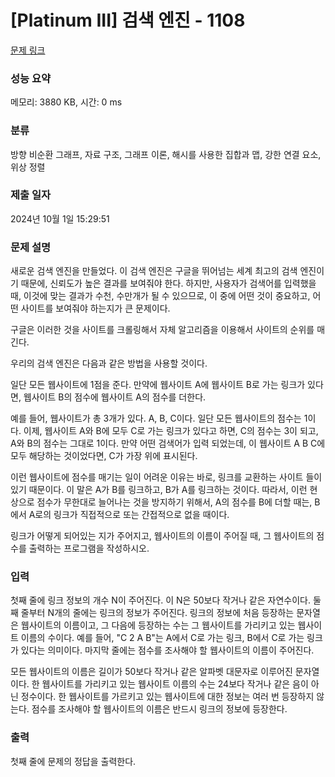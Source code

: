 # [Platinum III] 검색 엔진 - 1108 

[문제 링크](https://www.acmicpc.net/problem/1108) 

### 성능 요약

메모리: 3880 KB, 시간: 0 ms

### 분류

방향 비순환 그래프, 자료 구조, 그래프 이론, 해시를 사용한 집합과 맵, 강한 연결 요소, 위상 정렬

### 제출 일자

2024년 10월 1일 15:29:51

### 문제 설명

<p>새로운 검색 엔진을 만들었다. 이 검색 엔진은 구글을 뛰어넘는 세계 최고의 검색 엔진이기 때문에, 신뢰도가 높은 결과를 보여줘야 한다. 하지만, 사용자가 검색어를 입력했을 때, 이것에 맞는 결과가 수천, 수만개가 될 수 있으므로, 이 중에 어떤 것이 중요하고, 어떤 사이트를 보여줘야 하는지가 큰 문제이다.</p>

<p>구글은 이러한 것을 사이트를 크롤링해서 자체 알고리즘을 이용해서 사이트의 순위를 매긴다.</p>

<p>우리의 검색 엔진은 다음과 같은 방법을 사용할 것이다.</p>

<p>일단 모든 웹사이트에 1점을 준다. 만약에 웹사이트 A에 웹사이트 B로 가는 링크가 있다면, 웹사이트 B의 점수에 웹사이트 A의 점수를 더한다.</p>

<p>예를 들어, 웹사이트가 총 3개가 있다. A, B, C이다. 일단 모든 웹사이트의 점수는 1이다. 이제, 웹사이트 A와 B에 모두 C로 가는 링크가 있다고 하면, C의 점수는 3이 되고, A와 B의 점수는 그대로 1이다. 만약 어떤 검색어가 입력 되었는데, 이 웹사이트 A B C에 모두 해당하는 것이었다면, C가 가장 위에 표시된다.</p>

<p>이런 웹사이트에 점수를 매기는 일이 어려운 이유는 바로, 링크를 교환하는 사이트 들이 있기 때문이다. 이 말은 A가 B를 링크하고, B가 A를 링크하는 것이다. 따라서, 이런 현상으로 점수가 무한대로 늘어나는 것을 방지하기 위해서, A의 점수를 B에 더할 때는, B에서 A로의 링크가 직접적으로 또는 간접적으로 없을 때이다.</p>

<p>링크가 어떻게 되어있는 지가 주어지고, 웹사이트의 이름이 주어질 때, 그 웹사이트의 점수를 출력하는 프로그램을 작성하시오.</p>

### 입력 

 <p>첫째 줄에 링크 정보의 개수 N이 주어진다. 이 N은 50보다 작거나 같은 자연수이다. 둘째 줄부터 N개의 줄에는 링크의 정보가 주어진다. 링크의 정보에 처음 등장하는 문자열은 웹사이트의 이름이고, 그 다음에 등장하는 수는 그 웹사이트를 가리키고 있는 웹사이트 이름의 수이다. 예를 들어, "C 2 A B"는 A에서 C로 가는 링크, B에서 C로 가는 링크가 있다는 의미이다. 마지막 줄에는 점수를 조사해야 할 웹사이트의 이름이 주어진다.</p>

<p>모든 웹사이트의 이름은 길이가 50보다 작거나 같은 알파벳 대문자로 이루어진 문자열이다. 한 웹사이트를 가리키고 있는 웹사이트 이름의 수는 24보다 작거나 같은 음이 아닌 정수이다. 한 웹사이트를 가르키고 있는 웹사이트에 대한 정보는 여러 번 등장하지 않는다. 점수를 조사해야 할 웹사이트의 이름은 반드시 링크의 정보에 등장한다.</p>

### 출력 

 <p>첫째 줄에 문제의 정답을 출력한다.</p>

